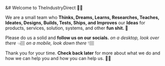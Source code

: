 &# Welcome to TheIndustryDirect 🤙🏽

We are a small team who **Thinks, Dreams, Learns, Researches, Teaches, Ideates, Designs, Builds, Tests, Ships, and Improves** our **Ideas** for products, services, solution, systems, and other **fun shit. 💩**

Please do us a solid and **follow us on our socials.** 
_on a *desktop*, look over there_ 👈🏽
_on a *mobile*, look down there_ 👇🏽

Thank you for your time. **Check back later** for more about what we do and how we can help you and how you can help us. 👋🏽

